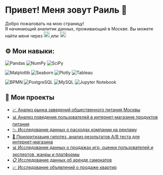 # Привет! Меня зовут Раиль 👋
Добро пожаловать на мою страницу! <br>
Я начинающий аналитик данных, проживающий в Москве. 
Вы можете найти меня через 
<a href="https://t.me/raiffeisen4">
  <img src="https://cdn.jsdelivr.net/npm/simple-icons@v9/icons/telegram.svg" width="20" height="20" alt="Telegram">
</a> 
или 
<a href="mailto:frr082004@gmail.com">
  <img src="https://cdn.jsdelivr.net/npm/simple-icons@v9/icons/gmail.svg" width="20" height="20" alt="Gmail">
</a>
## ⚙️ Мои навыки:
![Pandas](https://img.shields.io/badge/Pandas-150458?style=for-the-badge&logo=pandas&logoColor=white)
![NumPy](https://img.shields.io/badge/NumPy-013243?style=for-the-badge&logo=numpy&logoColor=white)
![SciPy](https://img.shields.io/badge/SciPy-8CAAE6?style=for-the-badge&logo=scipy&logoColor=white)

![Matplotlib](https://img.shields.io/badge/Matplotlib-11557c?style=for-the-badge&logo=matplotlib&logoColor=white)
![Seaborn](https://img.shields.io/badge/Seaborn-4C72B0?style=for-the-badge&logo=python&logoColor=white)
![Plotly](https://img.shields.io/badge/Plotly-3F4F75?style=for-the-badge&logo=plotly&logoColor=white)
![Tableau](https://img.shields.io/badge/Tableau-E97627?style=for-the-badge&logo=tableau&logoColor=white)

![BPMN](https://img.shields.io/badge/BPMN-000000?style=for-the-badge&logo=uml&logoColor=white)
![PostgreSQL](https://img.shields.io/badge/PostgreSQL-336791?style=for-the-badge&logo=postgresql&logoColor=white)
![MySQL](https://img.shields.io/badge/MySQL-4479A1?style=for-the-badge&logo=mysql&logoColor=white)
![Jupyter Notebook](https://img.shields.io/badge/Jupyter-F37626?style=for-the-badge&logo=jupyter&logoColor=white)

## 📂 Мои проекты

- [📈 Анализ рынка заведений общественного питания Москвы](./analiz_rinka_zavedeniy.ipynb)
- [📊 Анализ поведения пользователей в интернет-магазине продуктов питания](./analiz_povedeniya)
- [📉 Исследование данных о расходах компании на рекламу](./issledovanie_dannih_o_rashodah.ipynb)
- [🧠 Приоритизация гипотез, анализ результатов A/B теста для интернет-магазина](./prioritizatsiya_gip.ipynb)
- [📊 Исследование данных о продажах игр, оценки пользователей и экспертов, жанры и платформы](./issledovanie_dannih_o_prodazhah.ipynb)
- [📋 Исследование данных об аренде самокатов](./issledovanie_dannih_ob_arende_samokatov.ipynb)
- [📈 Исследование объявлений о продаже квартир](./issledovanie_obiyavleniy_o_prodazhe.ipynb)


